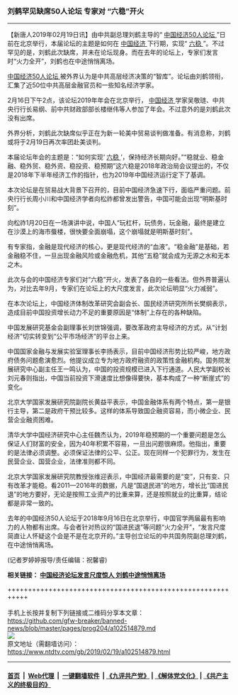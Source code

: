 ### 刘鹤罕见缺席50人论坛 专家对 “六稳”开火
------------------------

<div class="post_content">
 <p>
  【新唐人2019年02月19日讯】由中共副总理刘鹤主导的“
  <a href="https://www.ntdtv.com/gb/中国经济50人论坛.htm">
   中国经济50人论坛
  </a>
  ”日前在北京举行，本届论坛的主题是如何在
  <a href="https://www.ntdtv.com/gb/中国经济.htm">
   中国经济
  </a>
  下行期，实现“
  <a href="https://www.ntdtv.com/gb/六稳.htm">
   六稳
  </a>
  ”。不过罕见的是，刘鹤此次缺席，并未在论坛现身。而在去年的论坛上，专家们发言时“火力全开”，刘鹤也在中途悄悄离场。
 </p>
 <p>
  <a href="https://www.ntdtv.com/gb/中国经济50人论坛.htm">
   中国经济50人论坛
  </a>
  被外界认为是中共高层经济决策的“智库”。论坛由刘鹤领衔，汇集了近50位中共高层金融官员和一些知名经济学家。
 </p>
 <p>
  2月16日下午2点，该论坛2019年年会在北京举行，
  <a href="https://www.ntdtv.com/gb/中国经济.htm">
   中国经济
  </a>
  学家吴敬琏、中共央行行长易纲、前中共财政部部长楼继伟等人参加了年会。不过意外的是刘鹤此次没有出席。
 </p>
 <p>
  外界分析，刘鹤此次缺席似乎正在为新一轮美中贸易谈判做准备。有消息称，刘鹤或将于2月19日再次率团赴美谈判。
 </p>
 <p>
  本届论坛年会的主题是：“如何实现‘
  <a href="https://www.ntdtv.com/gb/六稳.htm">
   六稳
  </a>
  ’，保持经济长期向好。”“稳就业、稳金融、稳外贸、稳外资、稳投资、稳预期”这六稳是2018年政治局会议提出的，不仅是2018年下半年经济工作的指针，也为2019年中国经济运行定下了基调。
 </p>
 <p>
  本次论坛是在贸易战大背景下召开的，目前中国经济急速下行，面临严重问题。前央行行长周小川和中国经济学者向松祚都曾发出警告，中国可能会出现“明斯基时刻”。
 </p>
 <p>
  向松祚1月20日在一场演讲中说，中国人“玩杠杆，玩债务，玩金融，最终是建立在沙漠上的海市蜃楼，很快要全面崩塌，这个崩塌就是明斯基时刻”。
 </p>
 <p>
  有专家指，金融是现代经济的核心，更是现代经济的“血液”。“稳金融”是基础，若金融稳不住，一旦出现金融风险或金融危机，其他“五稳”就会成为无源之水和无本之木。
 </p>
 <p>
  此次与会的中国经济专家们对“六稳”开火，发表了各自的一些看法。但外界普遍认为，对比去年9月，专家们在论坛上的大尺度发言，此次论坛明显“火力减弱”。
 </p>
 <p>
  在本次论坛上，中国经济体制改革研究会副会长、国民经济研究所所长樊纲表示，造成目前中国投资增长动力不足的重要原因是“体制”上存在的各种缺陷。
 </p>
 <p>
  中国发展研究基金会副理事长刘世锦强调，要改革政府主导经济的方式，从“计划经济”切实转变到“公平市场经济”的平台上来。
 </p>
 <p>
  中国国家金融与发展实验室理事长李扬表示，目前中国经济形势比较严峻，地方政府债务问题愈演愈烈。他提议成立专为地方政府融资的政策性金融机构。国务院发展研究中心副主任王一鸣认为，中国的投资规模已进入下行通道。人民大学副校长刘元春则指出，中国当前投资下滑速度比想像得要快，基本构成了一种“断崖式”的变化。
 </p>
 <p>
  北京大学国家发展研究院副院长黄益平表示，中国金融体系有两个特点，第一是银行主导，第二是政府干预比较多。这样的体系导致国企融资容易，而小微企业、民营企业融资困难。
 </p>
 <p>
  清华大学中国经济研究中心主任魏杰认为，2019年稳预期的一个重要问题是怎么保证人们财富的安全，因为40年积累不容易，一旦出问题很麻烦。他指出，重要的是法律必须调整。必须保证法律的公平、公正。现在同样一个犯罪行为，发生在民营企业、国营企业，法律准则都不同。
 </p>
 <p>
  北京大学国家发展研究院教授张维迎表示，中国经济最需要的是“变”，只有变、只有改革才能稳。看2011—2016年的数据，凡是“国退民进”的地方，增长比“国进民退”的地方要好，无论是按照工业资产的比重来算，还是按照就业的比重算，结论都是非常一致的。
 </p>
 <p>
  去年的中国经济50人论坛于2018年9月16日在北京举行，中国官学两届最有影响力的人物都有出席。与会者针对热议的“国进民退”等问题“火力全开”，“发言尺度简直让人怀疑这个会是不是在北京开的。”主导创立论坛的中共国务院副总理刘鹤，在中途悄悄离场。
 </p>
 <p>
  (记者罗婷婷报导/责任编辑：祝馨睿)
 </p>
 <p>
  <strong>
   相关链接：
   <a href="https://www.ntdtv.com/b5/2018/09/19/a1391952.html">
    中国经济论坛发言尺度惊人 刘鹤中途悄悄离场
   </a>
  </strong>
 </p>
 <div class="single_ad">
 </div>
</div>

+++++++++++++++++++++++++++++++++++++++++++++++++++++++++++<br/><br/>
手机上长按并复制下列链接或二维码分享本文章：<br/>
https://github.com/gfw-breaker/banned-news/blob/master/pages/prog204/a102514879.md <br/>
<a href='https://github.com/gfw-breaker/banned-news/blob/master/pages/prog204/a102514879.md'><img src='https://github.com/gfw-breaker/banned-news/blob/master/pages/prog204/a102514879.md.png'/></a> <br/>
原文地址（需翻墙访问）：https://www.ntdtv.com/gb/2019/02/19/a102514879.html


------------------------
#### [首页](https://github.com/gfw-breaker/banned-news/blob/master/README.md) &nbsp;|&nbsp; [Web代理](https://github.com/labour-camp/helloworld) &nbsp;|&nbsp; [一键翻墙软件](https://github.com/gfw-breaker/nogfw/blob/master/README.md) &nbsp;| [《九评共产党》](https://github.com/gfw-breaker/9ping.md/blob/master/README.md#九评之一评共产党是什么) | [《解体党文化》](https://github.com/gfw-breaker/jtdwh.md/blob/master/README.md) | [《共产主义的终极目的》](https://github.com/gfw-breaker/gczydzjmd.md/blob/master/README.md)

